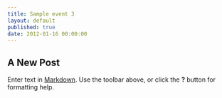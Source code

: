 ```yaml
---
title: Sample event 3
layout: default
published: true
date: 2012-01-16 00:00:00
---
```


## A New Post

Enter text in [Markdown](http://daringfireball.net/projects/markdown/). Use the toolbar above, or click the **?** button for formatting help.